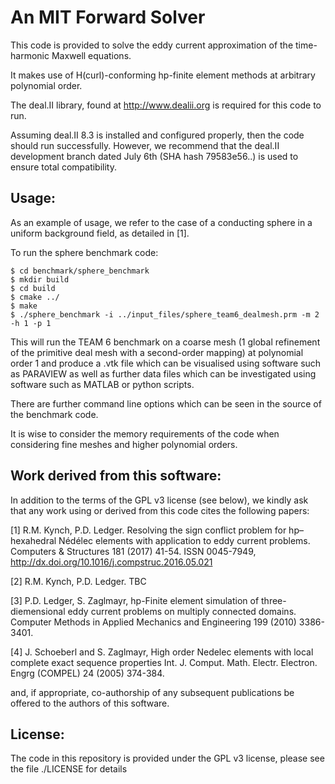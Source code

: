 An MIT Forward Solver
=====================

This code is provided to solve the eddy current approximation of the time-harmonic Maxwell equations.

It makes use of H(curl)-conforming hp-finite element methods at arbitrary polynomial order.

The deal.II library, found at http://www.dealii.org is required for this code to run.

Assuming deal.II 8.3 is installed and configured properly, then the code should run successfully. However, we recommend that the deal.II development branch dated July 6th (SHA hash 79583e56..) is used to ensure total compatibility.

Usage:
--------

As an example of usage, we refer to the case of a conducting sphere in a uniform background field, as detailed in [1].

To run the sphere benchmark code:

    $ cd benchmark/sphere_benchmark
    $ mkdir build
    $ cd build
    $ cmake ../
    $ make
    $ ./sphere_benchmark -i ../input_files/sphere_team6_dealmesh.prm -m 2 -h 1 -p 1

This will run the TEAM 6 benchmark on a coarse mesh (1 global refinement of the primitive deal mesh with a second-order mapping) at polynomial order 1 and produce a .vtk file which can be visualised using software such as PARAVIEW as well as further data files which can be investigated using software such as MATLAB or python scripts.

There are further command line options which can be seen in the source of the benchmark code.

It is wise to consider the memory requirements of the code when considering fine meshes and higher polynomial orders.

Work derived from this software:
--------
In addition to the terms of the GPL v3 license (see below), we kindly ask that any work using or derived from this code cites the following papers:

[1] R.M. Kynch, P.D. Ledger. Resolving the sign conflict problem for hp–hexahedral Nédélec elements with application to eddy current problems. Computers & Structures 181 (2017) 41-54. ISSN 0045-7949, http://dx.doi.org/10.1016/j.compstruc.2016.05.021

[2] R.M. Kynch, P.D. Ledger. TBC

[3] P.D. Ledger, S. Zaglmayr, hp-Finite element simulation of three-diemensional eddy current problems on multiply connected domains. Computer Methods in Applied Mechanics and Engineering 199 (2010) 3386-3401.

[4] J. Schoeberl and S. Zaglmayr,  High order Nedelec elements with local complete exact sequence properties Int. J. Comput. Math. Electr. Electron. Engrg (COMPEL) 24 (2005) 374-384.

and, if appropriate, co-authorship of any subsequent publications be offered to the authors of this software.

License:
--------

The code in this repository is provided under the GPL v3 license, please see the file ./LICENSE for details
